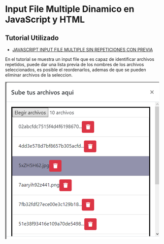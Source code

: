 # Input File Multiple Dinamico en JavaScript y HTML

## Tutorial Utilizado
- [JAVASCRIPT INPUT FILE MULTIPLE SIN REPETICIONES CON PREVIA](https://programadorwebvalencia.com/javascript-input-file-multiple-sin-repeticiones-y-previa/)

En el tutorial se muestra un input file que es capaz de identificar archivos repetidos, puede dar una lista previa de los nombres de los archivos seleccionados, es posible el reordenarlos, ademas de que se pueden eliminar archivos de la seleccion.

![](img/Captura.png)